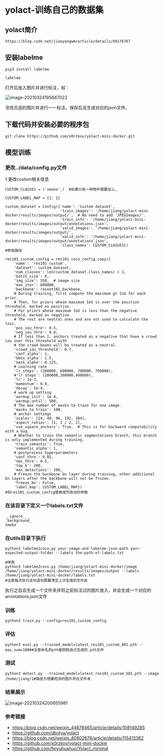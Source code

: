# yolact-训练自己的数据集

## yolact简介

```
https://blog.csdn.net/jiaoyangwm/article/details/89176767
```



## 安装labelme

```
pip3 install labelme

labelme
```

打开后放入图片并进行标注，如：

![image-20210324195647022](C:\Users\zhong\AppData\Roaming\Typora\typora-user-images\image-20210324195647022.png)

寻找合适的图片并进行一一标注，保存后会生成对应的json文件。

## 下载代码并安装必要的程序包

```
git clone https://github.com/x0rzkov/yolact-mini-docker.git
```

## 模型训练

### 更改../data/config.py文件

1.更改custom相关信息

```
CUSTOM_CLASSES = ('smoke',)  #如果只有一样物件需要加上,

CUSTOM_LABEL_MAP = {1: 1}

custom_dataset = Config({'name': 'Custom dataset',
                         'train_images': '/home/jiang/yolact-mini-docker/results/images/output/',  # No need to add 'JPEGImages/'.
                         'train_info': '/home/jiang/yolact-mini-docker/results/images/output/annotations.json',
                         'valid_images': '/home/jiang/yolact-mini-docker/results/images/output/',
                         'valid_info': '/home/jiang/yolact-mini-docker/results/images/output/annotations.json',
                         'class_names': CUSTOM_CLASSES})
#修改路径                         
 
res101_custom_config = res101_coco_config.copy({
    'name': 'res101_custom',
    'dataset': custom_dataset,
    'num_classes': len(custom_dataset.class_names) + 1,
    'batch_size': 8,
    'img_size': 550,  # image size
    'max_iter': 800000,
    'backbone': resnet101_backbone,
    # During training, first compute the maximum gt IoU for each prior.
    # Then, for priors whose maximum IoU is over the positive threshold, marked as positive.
    # For priors whose maximum IoU is less than the negative threshold, marked as negative.
    # The rest are neutral ones and are not used to calculate the loss.
    'pos_iou_thre': 0.5,
    'neg_iou_thre': 0.4,
    # If less than 1, anchors treated as a negative that have a crowd iou over this threshold with
    # the crowd boxes will be treated as a neutral.
    'crowd_iou_threshold': 0.7,
    'conf_alpha': 1,
    'bbox_alpha': 1.5,
    'mask_alpha': 6.125,
    # Learning rate
    'lr_steps': (280000, 600000, 700000, 750000),
    #'lr_steps': (280000,360000,400000),
    'lr': 1e-3,
    'momentum': 0.9,
    'decay': 5e-4,
    # warm up setting
    'warmup_init': 1e-4,
    'warmup_until': 500,
    # The max number of masks to train for one image.
    'masks_to_train': 100,
    # anchor settings
    'scales': [24, 48, 96, 192, 384],
    'aspect_ratios': [1, 1 / 2, 2],
    'use_square_anchors': True,  # This is for backward compatability with a bug.
    # Whether to train the semantic segmentations branch, this branch is only implemented during training.
    'train_semantic': True,
    'semantic_alpha': 1,
    # postprocess hyperparameters
    'conf_thre': 0.05,
    'nms_thre': 0.5,
    'top_k': 200,
    'max_detections': 100,
    # Freeze the backbone bn layer during training, other additional bn layers after the backbone will not be frozen.
    'freeze_bn': False,
    'label_map': CUSTOM_LABEL_MAP})     
#将res101_custom_config替换成可改动的参数                       

```

### 在该目录下定义一个labels.txt文件

```
__ignore__
_background_
smoke

```

### 在utils目录下执行

```
python3 labelme2coco.py your-image-and-labelme-json-path your-expected-output-folder --labels the-path-of-labels.txt

#样例
python3 labelme2coco.py /home/jiang/yolact-mini-docker/image /home/jiang/yolact-mini-docker/results/images/output --labels /home/jiang/yolact-mini-docker/labels.txt
#注意每次执行这句语句需要清空上次生成的文件夹

```

执行之后会生成一个文件夹并将之前标注过的图片放入，并会生成一个对应的annotations.json文件

### 训练

```
python3 train.py --config=res101_custom_config

```

### 评估

```
python3 eval.py --trained_model=latest_res101_custom_801.pth --max_num=1000#注意命名的pth是刚刚自己生成的.pth文件

```

### 测试

```
python3 detect.py --trained_model=latest_res101_custom_601.pth --image /home/jiang/1#路径为想要检测的图片所在文件夹

```

### 结果展示

![image-20210324200655981](C:\Users\zhong\AppData\Roaming\Typora\typora-user-images\image-20210324200655981.png)

### 参考链接

* https://blog.csdn.net/weixin_44878465/article/details/108149285
* https://github.com/dbolya/yolact
* https://blog.csdn.net/weixin_40802676/article/details/115413362
* https://github.com/x0rzkov/yolact-mini-docker
* https://github.com/feiyuhuahuo/Yolact_minimal

